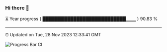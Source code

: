 ### Hi there 👋

⏳ Year progress { ███████████████████████████▁▁▁ } 90.83 %

---

⏰ Updated on Tue, 28 Nov 2023 12:33:41 GMT

![Progress Bar CI](https://github.com/ZhaoGui/ZhaoGui/workflows/Progress%20Bar%20CI/badge.svg)
